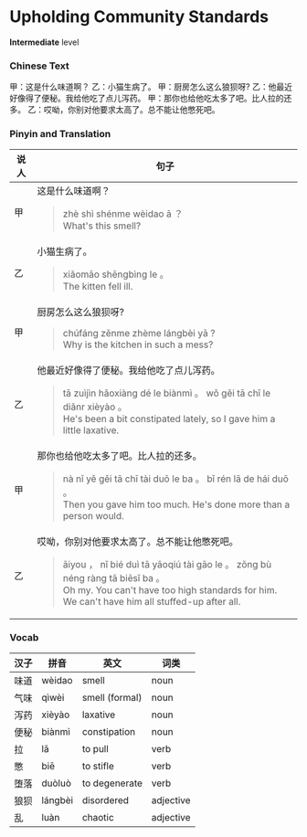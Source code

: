 # Upholding Community Standards
**Intermediate** level
### Chinese Text
甲：这是什么味道啊？
乙：小猫生病了。
甲：厨房怎么这么狼狈呀?
乙：他最近好像得了便秘。我给他吃了点儿泻药。
甲：那你也给他吃太多了吧。比人拉的还多。
乙：哎呦，你别对他要求太高了。总不能让他憋死吧。

### Pinyin and Translation
|说人|句子|
|----|----|
|甲|这是什么味道啊？<blockquote>zhè shì shénme wèidao ā ？<br />What's this smell?</blockquote>|
|乙|小猫生病了。<blockquote>xiǎomāo shēngbìng le 。<br />The kitten fell ill.</blockquote>|
|甲|厨房怎么这么狼狈呀?<blockquote>chúfáng zěnme zhème lángbèi yā ?<br />Why is the kitchen in such a mess?</blockquote>|
|乙|他最近好像得了便秘。我给他吃了点儿泻药。<blockquote>tā zuìjìn hǎoxiàng dé le biànmì 。 wǒ gěi tā chī le diǎnr xièyào 。<br />He's been a bit constipated lately, so I gave him a little laxative.</blockquote>|
|甲|那你也给他吃太多了吧。比人拉的还多。<blockquote>nà nǐ yě gěi tā chī tài duō le ba 。 bǐ rén lā de hái duō 。<br />Then you gave him too much. He's done more than a person would.</blockquote>|
|乙|哎呦，你别对他要求太高了。总不能让他憋死吧。<blockquote>āiyou ， nǐ bié duì tā yāoqiú tài gāo le 。 zǒng bù néng ràng tā biēsǐ ba 。<br />Oh my. You can't have too high standards for him. We can't have him all stuffed-up after all.</blockquote>|
### Vocab
|汉子|拼音|英文|词类|
|----|----|----|----|
|味道|wèidao|smell|noun|
|气味|qìwèi|smell (formal)|noun|
|泻药|xièyào|laxative|noun|
|便秘|biànmì|constipation|noun|
|拉|lā|to pull|verb|
|憋|biē|to stifle|verb|
|堕落|duòluò|to degenerate|verb|
|狼狈|lángbèi|disordered|adjective|
|乱|luàn|chaotic|adjective|